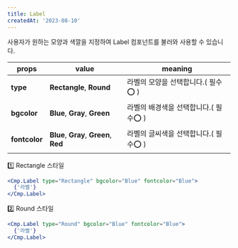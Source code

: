 ```yaml
---
title: Label
createdAt: '2023-08-10'
---
```


사용자가 원하는 모양과 색깔을 지정하여 Label 컴포넌트를 불러와 사용할 수 있습니다.

| props         | value                                  | meaning                               |
| ------------- | -------------------------------------- | ------------------------------------- |
| **type**      | **Rectangle**, **Round**               | 라벨의 모양을 선택합니다.( 필수⭕ )   |
| **bgcolor**   | **Blue**, **Gray**, **Green**          | 라벨의 배경색을 선택합니다.( 필수⭕ ) |
| **fontcolor** | **Blue**, **Gray**, **Green**, **Red** | 라벨의 글씨색을 선택합니다.( 필수⭕ ) |

1️⃣ Rectangle 스타일

```jsx
<Cmp.Label type="Rectangle" bgcolor="Blue" fontcolor="Blue">
  {'라벨'}
</Cmp.Label>
```

2️⃣ Round 스타일

```jsx
<Cmp.Label type="Round" bgcolor="Blue" fontcolor="Blue">
  {'라벨'}
</Cmp.Label>
```
